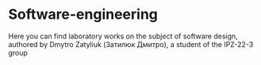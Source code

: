 # Software-engineering

Here you can find laboratory works on the subject of software design, authored by Dmytro Zatyliuk (Затилюк Дмитро), a student of the IPZ-22-3 group
